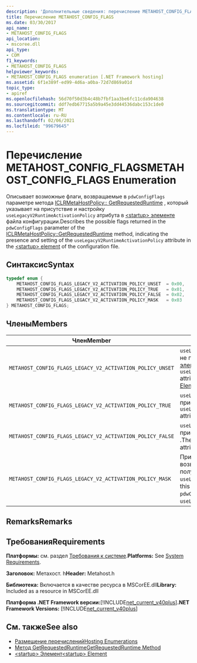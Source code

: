 ```yaml
---
description: 'Дополнительные сведения: перечисление METAHOST_CONFIG_FLAGS'
title: Перечисление METAHOST_CONFIG_FLAGS
ms.date: 03/30/2017
api_name:
- METAHOST_CONFIG_FLAGS
api_location:
- mscoree.dll
api_type:
- COM
f1_keywords:
- METAHOST_CONFIG_FLAGS
helpviewer_keywords:
- METAHOST_CONFIG_FLAGS enumeration [.NET Framework hosting]
ms.assetid: 6f1e389f-ed99-4d6a-a0ba-72d7d869a01d
topic_type:
- apiref
ms.openlocfilehash: 56d70f50d3b4c48b7fbf1aa3be6fc11cda904638
ms.sourcegitcommit: ddf7edb67715a5b9a45e3dd44536dabc153c1de0
ms.translationtype: MT
ms.contentlocale: ru-RU
ms.lasthandoff: 02/06/2021
ms.locfileid: "99679645"
---
```

# <a name="metahost_config_flags-enumeration"></a><span data-ttu-id="7637f-103">Перечисление METAHOST_CONFIG_FLAGS</span><span class="sxs-lookup"><span data-stu-id="7637f-103">METAHOST_CONFIG_FLAGS Enumeration</span></span>

<span data-ttu-id="7637f-104">Описывает возможные флаги, возвращаемые в `pdwConfigFlags` параметре метода [ICLRMetaHostPolicy:: GetRequestedRuntime](iclrmetahostpolicy-getrequestedruntime-method.md) , который указывает на присутствие и настройку `useLegacyV2RuntimeActivationPolicy` атрибута в [ \<startup> элементе](../../configure-apps/file-schema/startup/startup-element.md) файла конфигурации.</span><span class="sxs-lookup"><span data-stu-id="7637f-104">Describes the possible flags returned in the `pdwConfigFlags` parameter of the [ICLRMetaHostPolicy::GetRequestedRuntime](iclrmetahostpolicy-getrequestedruntime-method.md) method, indicating the presence and setting of the `useLegacyV2RuntimeActivationPolicy` attribute in the [\<startup> element](../../configure-apps/file-schema/startup/startup-element.md) of the configuration file.</span></span>  
  
## <a name="syntax"></a><span data-ttu-id="7637f-105">Синтаксис</span><span class="sxs-lookup"><span data-stu-id="7637f-105">Syntax</span></span>  
  
```cpp  
typedef enum {  
    METAHOST_CONFIG_FLAGS_LEGACY_V2_ACTIVATION_POLICY_UNSET  = 0x00,  
    METAHOST_CONFIG_FLAGS_LEGACY_V2_ACTIVATION_POLICY_TRUE   = 0x01,  
    METAHOST_CONFIG_FLAGS_LEGACY_V2_ACTIVATION_POLICY_FALSE  = 0x02,  
    METAHOST_CONFIG_FLAGS_LEGACY_V2_ACTIVATION_POLICY_MASK   = 0x03  
} METAHOST_CONFIG_FLAGS;  
```  
  
## <a name="members"></a><span data-ttu-id="7637f-106">Члены</span><span class="sxs-lookup"><span data-stu-id="7637f-106">Members</span></span>  
  
|<span data-ttu-id="7637f-107">Член</span><span class="sxs-lookup"><span data-stu-id="7637f-107">Member</span></span>|<span data-ttu-id="7637f-108">Описание</span><span class="sxs-lookup"><span data-stu-id="7637f-108">Description</span></span>|  
|------------|-----------------|  
|`METAHOST_CONFIG_FLAGS_LEGACY_V2_ACTIVATION_POLICY_UNSET`|<span data-ttu-id="7637f-109">`useLegacyV2RuntimeActivationPolicy`Атрибут не присутствовал в [ \<startup> элементе](../../configure-apps/file-schema/startup/startup-element.md).</span><span class="sxs-lookup"><span data-stu-id="7637f-109">The `useLegacyV2RuntimeActivationPolicy` attribute was not present in the [\<startup> Element](../../configure-apps/file-schema/startup/startup-element.md).</span></span>|  
|`METAHOST_CONFIG_FLAGS_LEGACY_V2_ACTIVATION_POLICY_TRUE`|<span data-ttu-id="7637f-110">`useLegacyV2RuntimeActivationPolicy`Атрибут присутствовал и имеет значение `true` .</span><span class="sxs-lookup"><span data-stu-id="7637f-110">The `useLegacyV2RuntimeActivationPolicy` attribute was present and set to `true`.</span></span>|  
|`METAHOST_CONFIG_FLAGS_LEGACY_V2_ACTIVATION_POLICY_FALSE`|<span data-ttu-id="7637f-111">`useLegacyV2RuntimeActivationPolicy`Атрибут присутствовал и имеет значение `false` .</span><span class="sxs-lookup"><span data-stu-id="7637f-111">The `useLegacyV2RuntimeActivationPolicy` attribute was present and set to `false`.</span></span>|  
|`METAHOST_CONFIG_FLAGS_LEGACY_V2_ACTIVATION_POLICY_MASK`|<span data-ttu-id="7637f-112">Примените эту маску к значению, возвращенному в `pdwConfigFlags` , чтобы получить значения, относящиеся к `useLegacyV2RuntimeActivationPolicy` .</span><span class="sxs-lookup"><span data-stu-id="7637f-112">Apply this mask to the value returned in `pdwConfigFlags` to get the values relevant to `useLegacyV2RuntimeActivationPolicy`.</span></span>|  
  
## <a name="remarks"></a><span data-ttu-id="7637f-113">Remarks</span><span class="sxs-lookup"><span data-stu-id="7637f-113">Remarks</span></span>  
  
## <a name="requirements"></a><span data-ttu-id="7637f-114">Требования</span><span class="sxs-lookup"><span data-stu-id="7637f-114">Requirements</span></span>  

 <span data-ttu-id="7637f-115">**Платформы:** см. раздел [Требования к системе](../../get-started/system-requirements.md).</span><span class="sxs-lookup"><span data-stu-id="7637f-115">**Platforms:** See [System Requirements](../../get-started/system-requirements.md).</span></span>  
  
 <span data-ttu-id="7637f-116">**Заголовок:** Метахост. h</span><span class="sxs-lookup"><span data-stu-id="7637f-116">**Header:** Metahost.h</span></span>  
  
 <span data-ttu-id="7637f-117">**Библиотека:** Включается в качестве ресурса в MSCorEE.dll</span><span class="sxs-lookup"><span data-stu-id="7637f-117">**Library:** Included as a resource in MSCorEE.dll</span></span>  
  
 <span data-ttu-id="7637f-118">**Платформа .NET Framework версии:**[!INCLUDE[net_current_v40plus](../../../../includes/net-current-v40plus-md.md)]</span><span class="sxs-lookup"><span data-stu-id="7637f-118">**.NET Framework Versions:** [!INCLUDE[net_current_v40plus](../../../../includes/net-current-v40plus-md.md)]</span></span>  
  
## <a name="see-also"></a><span data-ttu-id="7637f-119">См. также</span><span class="sxs-lookup"><span data-stu-id="7637f-119">See also</span></span>

- [<span data-ttu-id="7637f-120">Размещение перечислений</span><span class="sxs-lookup"><span data-stu-id="7637f-120">Hosting Enumerations</span></span>](hosting-enumerations.md)
- [<span data-ttu-id="7637f-121">Метод GetRequestedRuntime</span><span class="sxs-lookup"><span data-stu-id="7637f-121">GetRequestedRuntime Method</span></span>](iclrmetahostpolicy-getrequestedruntime-method.md)
- [<span data-ttu-id="7637f-122">\<startup> Элемент</span><span class="sxs-lookup"><span data-stu-id="7637f-122">\<startup> Element</span></span>](../../configure-apps/file-schema/startup/startup-element.md)
